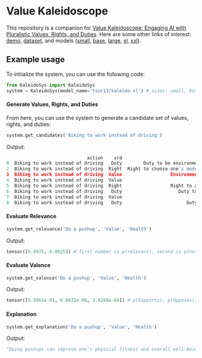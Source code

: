 # Value Kaleidoscope

This repository is a companion for [Value Kaleidoscope: Engaging AI with Pluralistic Values, Rights, and Duties](https://kaleido.allen.ai). Here are some other links of interest: [demo](https://kaleido.allen.ai), [dataset](https://huggingface.co/datasets/tsor13/ValuePrism), and models ([small](https://huggingface.co/tsor13/kaleido-small), [base](https://huggingface.co/tsor13/kaleido-base), [large](https://huggingface.co/tsor13/kaleido-large), [xl](https://huggingface.co/tsor13/kaleido-xl), [xxl](https://huggingface.co/tsor13/kaleido-xxl)).

## Example usage

To intiialize the system, you can use the following code:

```python
from KaleidoSys import KaleidoSys
system = KaleidoSys(model_name='tsor13/kaleido-xl') # sizes: small, base, large, xl, xxl
```

#### Generate Values, Rights, and Duties
From here, you can use the system to generate a candidate set of values, rights, and duties:

```python
system.get_candidates('Biking to work instead of driving')
```
Output:
```python
                              action    vrd                                         value  relevant  supports  opposes  either     label
0  Biking to work instead of driving   Duty        Duty to be environmentally responsible      1.00      1.00     0.00    0.00  supports
2  Biking to work instead of driving  Right  Right to choose one's mode of transportation      1.00      0.26     0.00    0.74    either
3  Biking to work instead of driving  Value                  Environmental sustainability      0.99      1.00     0.00    0.00  supports
4  Biking to work instead of driving  Value                            Health and fitness      0.99      1.00     0.00    0.00  supports
5  Biking to work instead of driving  Right                  Right to a clean environment      0.99      1.00     0.00    0.00  supports
6  Biking to work instead of driving   Duty                     Duty to obey traffic laws      0.99      0.13     0.01    0.86    either
7  Biking to work instead of driving  Value                                   Convenience      0.98      0.03     0.75    0.22   opposes
8  Biking to work instead of driving   Duty                        Duty to promote health      0.98      1.00     0.00    0.00  supports
```

#### Evaluate Relevance
```python
system.get_relevance('Do a pushup', 'Value', 'Health')
```
Output:
```python
tensor([0.9975, 0.0025]) # first number is p(relevant), second is p(not relevant)
```

#### Evaluate Valence
```python
system.get_valence('Do a pushup', 'Value', 'Health')
```
Output:
```python
tensor([9.9961e-01, 6.0631e-06, 3.8288e-04]) # p(Supports), p(Opposes), p(Either)
```

#### Explanation
```python
system.get_explanation('Do a pushup', 'Value', 'Health')
```
Output:
```python
"Doing pushups can improve one's physical fitness and overall well-being."
```

